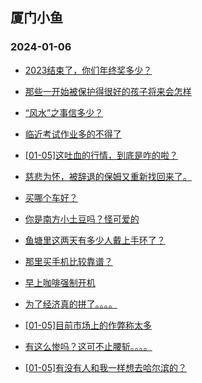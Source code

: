 ## 厦门小鱼 
### 2024-01-06

+ [2023结束了，你们年终奖多少？](http://bbs.xmfish.com/read-htm-tid-18130858.html)

+ [那些一开始被保护得很好的孩子将来会怎样](http://bbs.xmfish.com/read-htm-tid-18130874.html)

+ [“风水”之事信多少？](http://bbs.xmfish.com/read-htm-tid-18130994.html)

+ [临近考试作业多的不得了](http://bbs.xmfish.com/read-htm-tid-18130791.html)

+ [[01-05]这吐血的行情，到底是咋的啦？](http://bbs.xmfish.com/read-htm-tid-18130900.html)

+ [慈悲为怀，被辞退的保姆又重新找回来了。](http://bbs.xmfish.com/read-htm-tid-18130967.html)

+ [买哪个车好？](http://bbs.xmfish.com/read-htm-tid-18130826.html)

+ [你是南方小土豆吗？怪可爱的](http://bbs.xmfish.com/read-htm-tid-18130887.html)

+ [鱼塘里这两天有多少人戴上手环了？](http://bbs.xmfish.com/read-htm-tid-18130971.html)

+ [那里买手机比较靠谱？](http://bbs.xmfish.com/read-htm-tid-18130840.html)

+ [早上咖啡强制开机](http://bbs.xmfish.com/read-htm-tid-18130796.html)

+ [为了经济真的拼了。。。。](http://bbs.xmfish.com/read-htm-tid-18131154.html)

+ [[01-05]目前市场上的作弊称太多](http://bbs.xmfish.com/read-htm-tid-18131060.html)

+ [有这么惨吗？这可不止腰斩。。。。](http://bbs.xmfish.com/read-htm-tid-18131181.html)

+ [[01-05]有没有人和我一样想去哈尔滨的？](http://bbs.xmfish.com/read-htm-tid-18130993.html)

